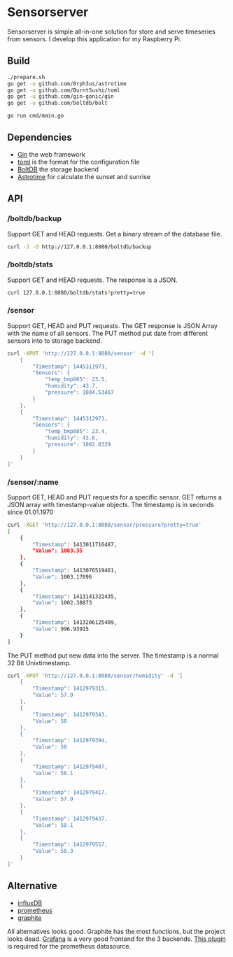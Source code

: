 # Sensorserver

Sensorserver is simple all-in-one solution for store and
serve timeseries from sensors. I develop this application
for my Raspberry Pi.

## Build

``` sh
./prepare.sh
go get -u github.com/0rph3us/astrotime
go get -u github.com/BurntSushi/toml
go get -u github.com/gin-gonic/gin
go get -u github.com/boltdb/bolt

go run cmd/main.go
```

## Dependencies
* [Gin] the web framework
* [toml] is the format for the configuration file
* [BoltDB] the storage backend
* [Astrotime] for calculate the sunset and sunrise

## API

### /boltdb/backup
Support GET and HEAD requests. Get a binary stream of the database file.
``` sh
curl -J -O http://127.0.0.1:8080/boltdb/backup
```

### /boltdb/stats
Support GET and HEAD requests. The response is a JSON.
``` sh
curl 127.0.0.1:8080/boltdb/stats?pretty=true
```

### /sensor
Support GET, HEAD and PUT requests. The GET response is
JSON Array with the name of all sensors. The PUT method put
date from different sensors into to storage backend.
``` sh
curl -XPUT 'http://127.0.0.1:8080/sensor' -d '[
    {
        "Timestamp": 1445311973,
        "Sensors": {
            "temp_bmp085": 23.5,
            "humidity": 43.7,
            "pressure": 1004.53467
        }
    },
    {
        "Timestamp": 1445312973,
        "Sensors": {
            "temp_bmp085": 23.4,
            "humidity": 43.6,
            "pressure": 1002.8329
        }
    }
]'
```

### /sensor/:name

Support GET, HEAD and PUT requests for a specific sensor.
GET returns a JSON array with timestamp-value objects. The
timestamp is in seconds since 01.01.1970
``` sh
curl -XGET 'http://127.0.0.1:8080/sensor/pressure?pretty=true'
[
    {
        "Timestamp": 1413011716487,
        "Value": 1003.35
    },
    {
        "Timestamp": 1413076519461,
        "Value": 1003.17896
    },
    {
        "Timestamp": 1413141322435,
        "Value": 1002.38873
    },
    {
        "Timestamp": 1413206125409,
        "Value": 996.93915
    }
]
```

The PUT method put new data into the server. The timestamp
is a normal 32 Bit Unixtimestamp.
``` sh
curl -XPUT 'http://127.0.0.1:8080/sensor/humidity' -d '[
    {
        "Timestamp": 1412979315,
        "Value": 57.9
    },
    {
        "Timestamp": 1412979343,
        "Value": 58
    },
    {
        "Timestamp": 1412979394,
        "Value": 58
    },
    {
        "Timestamp": 1412979407,
        "Value": 58.1
    },
    {
        "Timestamp": 1412979417,
        "Value": 57.9
    },
    {
        "Timestamp": 1412979437,
        "Value": 58.1
    },
    {
        "Timestamp": 1412979557,
        "Value": 58.3
    }
]'
```

## Alternative

* [influxDB]
* [prometheus]
* [graphite]

All alternatives looks good. Graphite has the most functions, but the project looks
dead. [Grafana] is a very good frontend for the 3 backends. [This plugin] is required
for the prometheus datasource.

[Gin]: https://github.com/gin-gonic/gin/
[toml]: https://github.com/BurntSushi/toml/
[BoltDB]: https://github.com/boltdb/bolt/
[Grafana]: http://grafana.org/
[influxDB]: https://influxdb.com/
[graphite]: http://graphite.wikidot.com/
[Astrotime]: https://github.com/0rph3us/astrotime/
[prometheus]: http://prometheus.io/
[This plugin]: https://github.com/grafana/grafana-plugins/tree/master/datasources/prometheus
